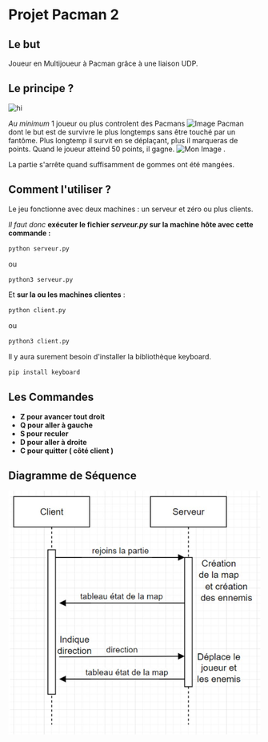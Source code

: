 # Projet Pacman 2
## Le but
Joueur en Multijoueur à Pacman grâce à une liaison UDP.
## Le principe ?
![hi](https://blogdemaths.files.wordpress.com/2014/04/pac-man_original.png?w=584)

*Au minimum* 1 joueur ou plus controlent des Pacmans 
<img src="https://upload.wikimedia.org/wikipedia/commons/thumb/4/49/Pacman.svg/1200px-Pacman.svg.png" alt="Image Pacman" width="20">
 dont le but est de survivre le plus longtemps sans être touché par un fantôme. Plus longtemp il survit en se déplaçant, plus il marqueras de points.
 Quand le joueur atteind 50 points, il gagne.
 <img src="https://ssb.wiki.gallery/images/c/cb/Ghosts_%28Pac-Man%29.png" alt="Mon Image" width="30">
 .

 La partie s'arrête quand suffisamment de gommes ont été mangées.
## Comment l'utiliser ?
Le jeu fonctionne avec deux machines : un serveur et zéro ou plus clients.

*Il faut donc* **exécuter le fichier _serveur.py_ sur la machine hôte avec cette commande :**
```bash 
python serveur.py
```
ou
```bash 
python3 serveur.py
```

Et **sur la ou les machines clientes** :
```bash
python client.py
```
ou
```bash
python3 client.py
```

Il y aura surement besoin d'installer la bibliothèque keyboard.

```bash
pip install keyboard
```

## Les Commandes
- **Z pour avancer tout droit**
- **Q pour aller à gauche**
- **S pour reculer**
- **D pour aller à droite**
- **C pour quitter ( côté client )**

## Diagramme de Séquence
![hi](./diagramme_de_sequence2.PNG.jpg)